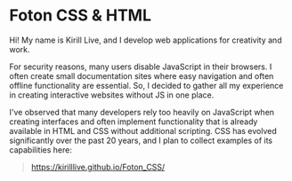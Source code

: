 
# Foton CSS & HTML

Hi! My name is Kirill Live, and I develop web applications for creativity and work.

For security reasons, many users disable JavaScript in their browsers. I often create small documentation sites where easy navigation and often offline functionality are essential. So, I decided to gather all my experience in creating interactive websites without JS in one place.

I've observed that many developers rely too heavily on JavaScript when creating interfaces and often implement functionality that is already available in HTML and CSS without additional scripting. CSS has evolved significantly over the past 20 years, and I plan to collect examples of its capabilities here:

> https://kirilllive.github.io/Foton_CSS/

